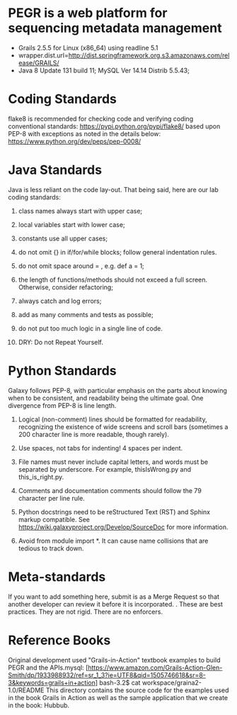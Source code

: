 # PEGR is a web platform for sequencing metadata management
 * Grails 2.5.5 for Linux (x86_64) using readline 5.1 
 * wrapper.dist.url=http://dist.springframework.org.s3.amazonaws.com/release/GRAILS/
 * Java 8 Update 131 build 11;  MySQL Ver 14.14 Distrib 5.5.43;

# Coding Standards
flake8 is recommended for checking code and verifying coding conventional standards:
https://pypi.python.org/pypi/flake8/  based upon PEP-8 with exceptions as noted in the details below: https://www.python.org/dev/peps/pep-0008/

Java Standards
===============
Java is less reliant on the code lay-out. That being said, here are our lab coding standards: 

1. class names always start with upper case;

2. local variables start with lower case;

3. constants use all upper cases; 

4. do not omit {} in if/for/while blocks; follow general indentation rules.

5. do not omit space around = , e.g. def a = 1; 

6. the length of functions/methods should not exceed a full screen. Otherwise, consider refactoring;

7. always catch and log errors;

8. add as many comments and tests as possible;

9. do not put too much logic in a single line of code.

10. DRY: Do not Repeat Yourself.
     

Python Standards
================
Galaxy follows PEP-8, with particular emphasis on the parts about knowing when to be consistent, and readability being the ultimate goal. One divergence from PEP-8 is line length. 

1.  Logical (non-comment) lines should be formatted for readability, recognizing the existence of wide screens and scroll bars        (sometimes a 200 character line is more readable, though rarely).

2.  Use spaces, not tabs for indenting! 4 spaces per indent.

3.  File names must never include capital letters, and words must be separated by underscore. For example, thisIsWrong.py and this_is_right.py.

4.  Comments and documentation comments should follow the 79 character per line rule.

5.  Python docstrings need to be reStructured Text (RST) and Sphinx markup compatible. See https://wiki.galaxyproject.org/Develop/SourceDoc for more information.

6.  Avoid from module import *. It can cause name collisions that are tedious to track down.


Meta-standards
==============
If you want to add something here, submit is as a Merge Request so that another developer can review it before it is incorporated. . These are best practices. They are not rigid. There are no enforcers.


# Reference Books
Original development used "Grails-in-Action" textbook examples to build PEGR and the APIs.mysql:
[https://www.amazon.com/Grails-Action-Glen-Smith/dp/1933988932/ref=sr_1_3?ie=UTF8&qid=1505746618&sr=8-3&keywords=grails+in+action]
bash-3.2$ cat workspace/graina2-1.0/README
This directory contains the source code for the examples used in the book Grails in Action as well as the sample application that we create in the book: Hubbub.
